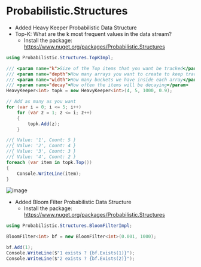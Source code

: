 # Probabilistic.Structures

- Added Heavy Keeper Probabilistic Data Structure
- Top-K: What are the k most frequent values in the data stream?
  * Install the package: https://www.nuget.org/packages/Probabilistic.Structures

```C#
using Probabilistic.Structures.TopKImpl;

/// <param name="k">Size of the Top items that you want be tracked</param>
/// <param name="depth">How many arrays you want to create to keep track of items fingerprints</param>
/// <param name="width">How many buckets we have inside each array</param>
/// <param name="decay">How often the items will be decaying</param>
HeavyKeeper<int> topk = new HeavyKeeper<int>(4, 5, 1000, 0.9);

// Add as many as you want
for (var i = 0; i <= 5; i++)
    for (var z = 1; z <= i; z++)
    {
        topk.Add(z);
    }

//{ Value: '1', Count: 5 }
//{ Value: '2', Count: 4 }
//{ Value: '3', Count: 3 }
//{ Value: '4', Count: 2 }
foreach (var item in topk.Top())
{
    Console.WriteLine(item);
}
```
![image](https://github.com/fernandozago/Probabilistic.Structures/assets/12010709/7c4f1450-867b-4978-9b1e-066ad7a32352)

- Added Bloom Filter Probabilistic Data Structure
  * Install the package: https://www.nuget.org/packages/Probabilistic.Structures

```C#
using Probabilistic.Structures.BloomFilterImpl;

BloomFilter<int> bf = new BloomFilter<int>(0.001, 1000);

bf.Add(1);
Console.WriteLine($"1 exists ? {bf.Exists(1)}");
Console.WriteLine($"2 exists ? {bf.Exists(2)}");
```

